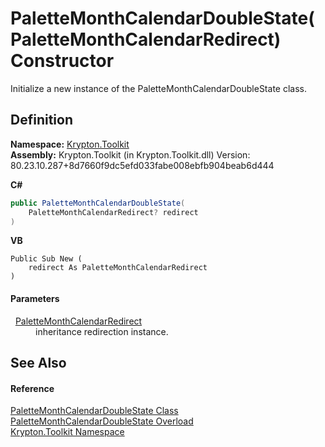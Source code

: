 # PaletteMonthCalendarDoubleState(PaletteMonthCalendarRedirect) Constructor


Initialize a new instance of the PaletteMonthCalendarDoubleState class.



## Definition
**Namespace:** <a href="79d2eac2-21f4-54ff-7552-b20c33c30600.md">Krypton.Toolkit</a>  
**Assembly:** Krypton.Toolkit (in Krypton.Toolkit.dll) Version: 80.23.10.287+8d7660f9dc5efd033fabe008ebfb904beab6d444

**C#**
``` C#
public PaletteMonthCalendarDoubleState(
	PaletteMonthCalendarRedirect? redirect
)
```
**VB**
``` VB
Public Sub New ( 
	redirect As PaletteMonthCalendarRedirect
)
```



#### Parameters
<dl><dt>  <a href="864800f6-e53d-3e64-c4b1-fffae18215ef.md">PaletteMonthCalendarRedirect</a></dt><dd>inheritance redirection instance.</dd></dl>

## See Also


#### Reference
<a href="d12a43fc-d722-2fc5-9805-6e1484b1b4f6.md">PaletteMonthCalendarDoubleState Class</a>  
<a href="59cdafe4-98ef-9d8e-440d-c4d59d0e0ad1.md">PaletteMonthCalendarDoubleState Overload</a>  
<a href="79d2eac2-21f4-54ff-7552-b20c33c30600.md">Krypton.Toolkit Namespace</a>  
